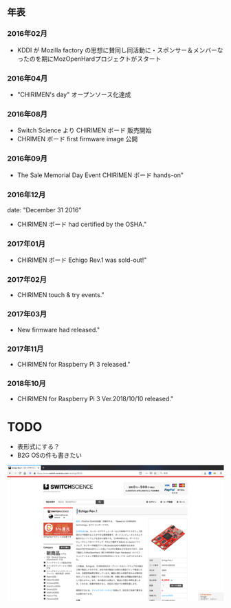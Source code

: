 ## 年表
### 2016年02月
- KDDI が Mozilla factory の思想に賛同し同活動に・スポンサー＆メンバーなったのを期にMozOpenHardプロジェクトがスタート

### 2016年04月
- "CHIRIMEN's day" オープンソース化達成

### 2016年08月
- Switch Science より CHIRIMEN ボード 販売開始
- CHRIMEN ボード first firmware image 公開

### 2016年09月
- The Sale Memorial Day Event CHIRIMEN ボード hands-on"

### 2016年12月
  date: "December 31 2016"
- CHIRIMEN ボード had certified by the OSHA."

### 2017年01月
- CHIRIMEN ボード Echigo Rev.1 was sold-out!"

### 2017年02月
- CHIRIMEN touch & try events."

### 2017年03月
- New firmware had released."

### 2017年11月
- CHIRIMEN for Raspberry Pi 3 released."

### 2018年10月
- CHIRIMEN for Raspberry Pi 3 Ver.2018/10/10 released."


# TODO
- 表形式にする？
- B2G OSの件も書きたい


![Echigo](../image/community-history/Echigo.png)


